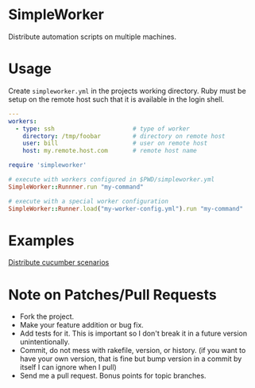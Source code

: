 SimpleWorker
============

Distribute automation scripts on multiple machines.

Usage
=====

Create `simpleworker.yml` in the projects working directory.  Ruby must be
setup on the remote host such that it is available in the login shell.

```yml
---
workers:
  - type: ssh                      # type of worker
    directory: /tmp/foobar         # directory on remote host
    user: bill                     # user on remote host
    host: my.remote.host.com       # remote host name
```

```ruby
require 'simpleworker'

# execute with workers configured in $PWD/simpleworker.yml
SimpleWorker::Runnner.run "my-command"

# execute with a special worker configuration
SimpleWorker::Runner.load("my-worker-config.yml").run "my-command"
```

Examples
========

[Distribute cucumber scenarios](http://jesg.github.io/testing/2014/08/23/distributed-cucumber.html)

Note on Patches/Pull Requests
=============================

* Fork the project.
* Make your feature addition or bug fix.
* Add tests for it. This is important so I don't break it in a
  future version unintentionally.
* Commit, do not mess with rakefile, version, or history.
  (if you want to have your own version, that is fine but bump version in a commit by itself I can ignore when I pull)
* Send me a pull request. Bonus points for topic branches.

